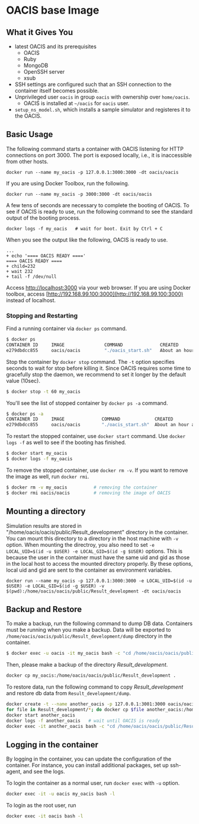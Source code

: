 # OACIS base Image

## What it Gives You

- latest OACIS and its prerequisites
    - OACIS
    - Ruby
    - MongoDB
    - OpenSSH server
    - xsub
- SSH settings are configured such that an SSH connection to the container itself becomes possible.
- Unprivileged user `oacis` in group `oacis` with ownership over `home/oacis`.
    - OACIS is installed at `~/oacis` for `oacis` user.
- `setup_ns_model.sh`, which installs a sample simulator and registeres it to the OACIS.

## Basic Usage

The following command starts a container with OACIS listening for HTTP connections on port 3000. The port is exposed locally, i.e., it is inaccessible from other hosts.

```
docker run --name my_oacis -p 127.0.0.1:3000:3000 -dt oacis/oacis
```

If you are using Docker Toolbox, run the following.

```
docker run --name my_oacis -p 3000:3000 -dt oacis/oacis
```

A few tens of seconds are necessary to complete the booting of OACIS. To see if OACIS is ready to use, run the following command to see the standard output of the booting process.

```
docker logs -f my_oacis   # wait for boot. Exit by Ctrl + C
```

When you see the output like the following, OACIS is ready to use.

```
...
+ echo '==== OACIS READY ===='
==== OACIS READY ====
+ child=232
+ wait 232
+ tail -f /dev/null
```

Access [http://localhost:3000](http://localhost:3000) via your web browser. If you are using Docker toolbox, access [http://192.168.99.100:3000](http://192.168.99.100:3000) instead of localhost.

### Stopping and Restarting

Find a running container via `docker ps` command.

```sh
$ docker ps
CONTAINER ID     IMAGE               COMMAND              CREATED             STATUS          PORTS                      NAMES
e279dbdcc855     oacis/oacis         "./oacis_start.sh"   About an hour ago   Up 5 minutes    127.0.0.1:3002->3000/tcp   my_oacis
```

Stop the container by `docker stop` command. The `-t` option specifies seconds to wait for stop before killing it. Since OACIS requires some time to gracefully stop the daemon, we recommend to set it longer by the default value (10sec).

```sh
$ docker stop -t 60 my_oacis
```

You'll see the list of stopped container by `docker ps -a` command.

```sh
$ docker ps -a
CONTAINER ID     IMAGE              COMMAND             CREATED             STATUS                       PORTS        NAMES
e279dbdcc855     oacis/oacis        "./oacis_start.sh"  About an hour ago   Exited (137) 2 minutes ago                my_oacis
```

To restart the stopped container, use `docker start` command. Use `docker logs -f` as well to see if the booting has finished.

```sh
$ docker start my_oacis
$ docker logs -f my_oacis
```

To remove the stopped container, use `docker rm -v`. If you want to remove the image as well, run `docker rmi`.

```sh
$ docker rm -v my_oacis          # removing the container
$ docker rmi oacis/oacis         # removing the image of OACIS
```

## Mounting a directory

Simulation results are stored in "/home/oacis/oacis/public/Result_development" directory in the container. You can mount this directory to a directory in the host machine with `-v` option.
When mounting the directroy, you also need to set `-e LOCAL_UID=$(id -u $USER) -e LOCAL_GID=$(id -g $USER)` options. This is because the user in the container must have the same uid and gid as those in the local host to access the mounted directory properly. By these options, local uid and gid are sent to the container as environment variables.

```
docker run --name my_oacis -p 127.0.0.1:3000:3000 -e LOCAL_UID=$(id -u $USER) -e LOCAL_GID=$(id -g $USER) -v $(pwd):/home/oacis/oacis/public/Result_development -dt oacis/oacis
```

## Backup and Restore

To make a backup, run the following command to dump DB data.
Containers must be running when you make a backup.
Data will be exported to `/home/oacis/oacis/public/Result_development/dump` directory in the container.

```sh
$ docker exec -u oacis -it my_oacis bash -c "cd /home/oacis/oacis/public/Result_development; mongodump --db oacis_development"
```

Then, please make a backup of the directory *Result_development*.

```sh
docker cp my_oacis:/home/oacis/oacis/public/Result_development .
```

To restore data, run the following command to copy *Result_development* and restore db data from `Result_development/dump`.

```sh
docker create -t --name another_oacis -p 127.0.0.1:3001:3000 oacis/oacis
for file in Result_development/*; do docker cp $file another_oacis:/home/oacis/oacis/public/Result_development; done
docker start another_oacis
docker logs -f another_oacis   # wait until OACIS is ready
docker exec -it another_oacis bash -c "cd /home/oacis/oacis/public/Result_development && chown -R oacis:oacis . && mongorestore --db oacis_development dump/oacis_development"
```

## Logging in the container

By logging in the container, you can update the configuration of the container.
For instance, you can install additional packages, set up ssh-agent, and see the logs.

To login the container as a normal user, run `docker exec` with `-u` option.

```sh
docker exec -it -u oacis my_oacis bash -l
```

To login as the root user, run

```sh
docker exec -it oacis bash -l
```

